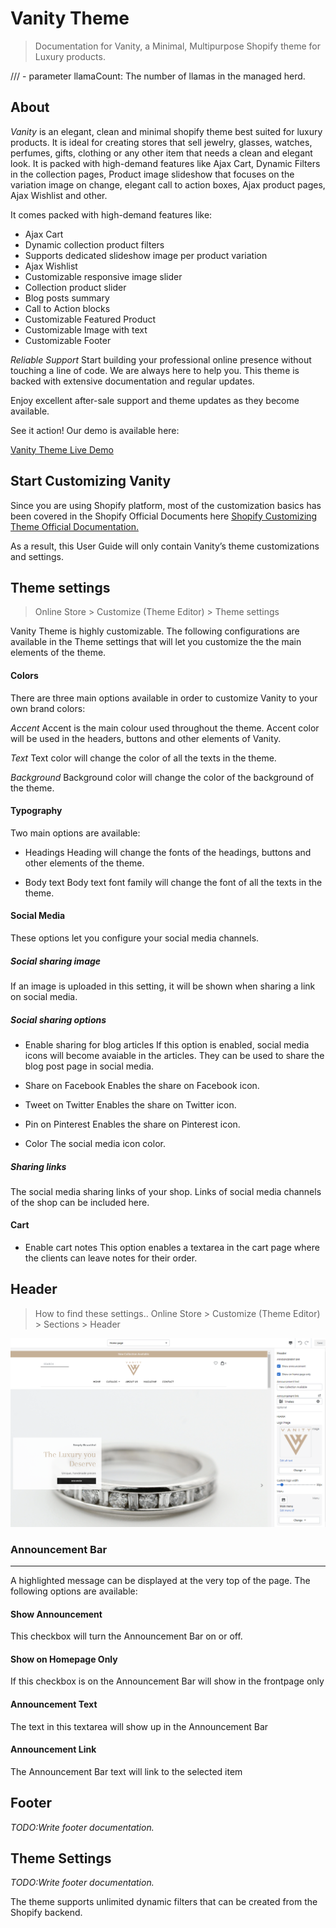 # Vanity Theme
> Documentation for Vanity, a Minimal, Multipurpose Shopify theme for Luxury products.

/// - parameter llamaCount: The number of llamas in the managed herd.

## About

_Vanity_ is an elegant, clean and minimal shopify theme best suited for luxury products. It is ideal for creating stores that sell jewelry, glasses, watches, perfumes, gifts, clothing or any other item that needs a clean and elegant look. It is packed with high-demand features like Ajax Cart, Dynamic Filters in the collection pages, Product image slideshow that focuses on the variation image on change, elegant call to action boxes, Ajax product pages, Ajax Wishlist and other.

It comes packed with high-demand features like: 

* Ajax Cart 
* Dynamic collection product filters
* Supports dedicated slideshow image per product variation
* Ajax Wishlist
* Customizable responsive image slider
* Collection product slider
* Blog posts summary
* Call to Action blocks
* Customizable Featured Product
* Customizable Image with text
* Customizable Footer

*Reliable Support* 
Start building your professional online presence without touching a line of code. We are always here to help you. 
This theme is backed with extensive documentation and regular updates.

Enjoy excellent after-sale support and theme updates as they become available.

See it action! Our demo is available here:

[Vanity Theme Live Demo](https://vanitytheme.myshopify.com)

## Start Customizing Vanity

Since you are using Shopify platform, most of the customization basics has been covered in the Shopify Official Documents here 
[Shopify Customizing Theme Official Documentation.](https://help.shopify.com/en/manual/online-store/themes/os/customize)

As a result, this User Guide will only contain Vanity’s theme customizations and settings.

## Theme settings
> Online Store > Customize (Theme Editor) > Theme settings
 
Vanity Theme is highly customizable. The following configurations are available in the Theme settings that will let you customize the the main elements of the theme.

#### Colors

There are three main options available in order to customize Vanity to your own brand colors:

*Accent*
Accent is the main colour used throughout the theme. Accent color will be used in the headers, buttons and other elements of Vanity.

*Text*
Text color will change the color of all the texts in the theme.

*Background*
Background color will change the color of the background of the theme.

#### Typography

Two main options are available:

* Headings
Heading will change the fonts of the headings, buttons and other elements of the theme.

* Body text
Body text font family will change the font of all the texts in the theme.

#### Social Media
These options let you configure your social media channels.

##### Social sharing image

If an image is uploaded in this setting, it will be shown when sharing a link on social media.

##### Social sharing options

* Enable sharing for blog articles
If this option is enabled, social media  icons will become avaiable in the articles. They can be used to share the blog post page in social media.

* Share on Facebook
Enables the share on Facebook icon.

* Tweet on Twitter
Enables the share on Twitter icon.

* Pin on Pinterest
Enables the share on Pinterest icon.

* Color
The social media icon color.

##### Sharing links

The social media sharing links of your shop. Links of social media channels of the shop can be included here. 

#### Cart
* Enable cart notes
This option enables a textarea in the cart page where the clients can leave notes for their order.

## Header

> How to find these settings.. Online Store > Customize (Theme Editor) > Sections > Header

![image info](images/header_settings.png)

### Announcement Bar
 - - -
 
A highlighted message can be displayed at the very top of the page. The following options are available:

#### Show Announcement 
  This checkbox will turn the Announcement Bar on or off.
#### Show on Homepage Only
  If this checkbox is on the Announcement Bar will show in the frontpage only
#### Announcement Text 
  The text in this textarea will show up in the Announcement Bar
#### Announcement Link 
  The Announcement Bar text will link to the selected item

## Footer

_TODO:Write footer documentation._

## Theme Settings

_TODO:Write footer documentation._

The theme supports unlimited dynamic filters that can be created from the Shopify backend. 
